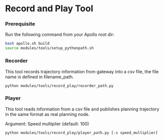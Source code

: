 # Record and Play Tool

### Prerequisite
Run the following command from your Apollo root dir:
```bash
bash apollo.sh build
source modules/tools/setup_pythonpath.sh
```

### Recorder
This tool records trajectory information from gateway into a csv file, the file name is defined in
filename_path.
```bash
python modules/tools/record_play/recorder_path.py
```

### Player
This tool reads information from a csv file and publishes planning trajectory in the same format as
real planning node.

Argument: Speed multiplier (default: 100)

```bash
python modules/tools/record_play/player_path.py [-s speed_multiplier]
```

